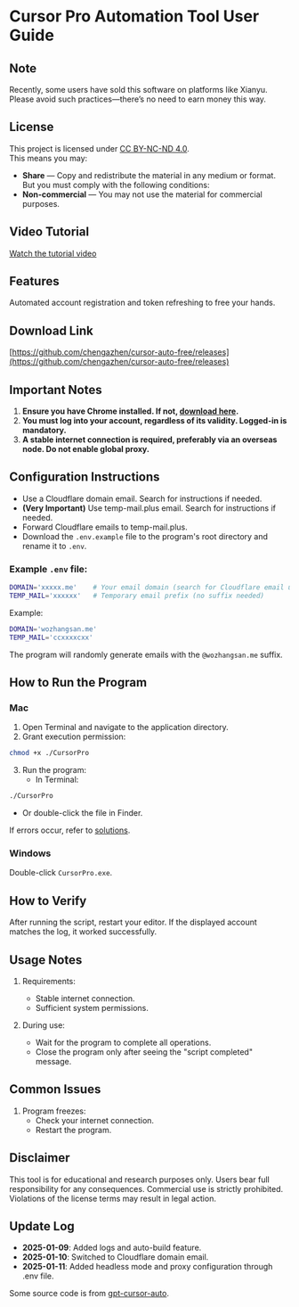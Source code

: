 # Cursor Pro Automation Tool User Guide

## Note
Recently, some users have sold this software on platforms like Xianyu. Please avoid such practices—there’s no need to earn money this way.

## License
This project is licensed under [CC BY-NC-ND 4.0](https://creativecommons.org/licenses/by-nc-nd/4.0/).  
This means you may:  
- **Share** — Copy and redistribute the material in any medium or format.  
But you must comply with the following conditions:
- **Non-commercial** — You may not use the material for commercial purposes.

## Video Tutorial
[Watch the tutorial video](https://www.bilibili.com/video/BV1QTckewELS/)

## Features
Automated account registration and token refreshing to free your hands.

## Download Link
[https://github.com/chengazhen/cursor-auto-free/releases](https://github.com/chengazhen/cursor-auto-free/releases)

## Important Notes
1. **Ensure you have Chrome installed. If not, [download here](https://www.google.com/intl/en_pk/chrome/).**  
2. **You must log into your account, regardless of its validity. Logged-in is mandatory.**  
3. **A stable internet connection is required, preferably via an overseas node. Do not enable global proxy.**

## Configuration Instructions
- Use a Cloudflare domain email. Search for instructions if needed.  
- **(Very Important)** Use temp-mail.plus email. Search for instructions if needed.  
- Forward Cloudflare emails to temp-mail.plus.  
- Download the `.env.example` file to the program's root directory and rename it to `.env`.

### Example `.env` file:
```bash
DOMAIN='xxxxx.me'    # Your email domain (search for Cloudflare email usage)
TEMP_MAIL='xxxxxx'   # Temporary email prefix (no suffix needed)
```
Example:
```bash
DOMAIN='wozhangsan.me'
TEMP_MAIL='ccxxxxcxx'
```
The program will randomly generate emails with the `@wozhangsan.me` suffix.

## How to Run the Program

### Mac
1. Open Terminal and navigate to the application directory.  
2. Grant execution permission:  
```bash
chmod +x ./CursorPro
```  
3. Run the program:
   - In Terminal:  
```bash
./CursorPro
```  
   - Or double-click the file in Finder.  

If errors occur, refer to [solutions](https://sysin.org/blog/macos-if-crashes-when-opening/).

### Windows
Double-click `CursorPro.exe`.

## How to Verify
After running the script, restart your editor. If the displayed account matches the log, it worked successfully.

## Usage Notes
1. Requirements:
   - Stable internet connection.
   - Sufficient system permissions.

2. During use:
   - Wait for the program to complete all operations.
   - Close the program only after seeing the "script completed" message.

## Common Issues
1. Program freezes:
   - Check your internet connection.
   - Restart the program.

## Disclaimer
This tool is for educational and research purposes only. Users bear full responsibility for any consequences. Commercial use is strictly prohibited. Violations of the license terms may result in legal action.

## Update Log
- **2025-01-09**: Added logs and auto-build feature.  
- **2025-01-10**: Switched to Cloudflare domain email.  
- **2025-01-11**: Added headless mode and proxy configuration through .env file.

Some source code is from [gpt-cursor-auto](https://github.com/hmhm2022/gpt-cursor-auto).
